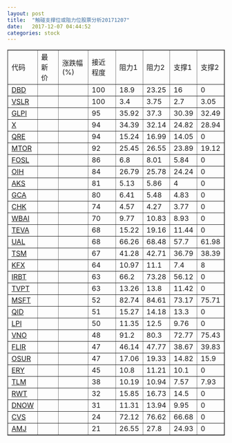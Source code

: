 ```yaml
---
layout: post
title:  "触碰支撑位或阻力位股票分析20171207"
date:   2017-12-07 04:44:52
categories: stock
---
```

<script type="text/javascript">
var stockList = []
stockList.push('gb_dbd');
stockList.push('gb_vslr');
stockList.push('gb_glpi');
stockList.push('gb_x');
stockList.push('gb_qre');
stockList.push('gb_mtor');
stockList.push('gb_fosl');
stockList.push('gb_oih');
stockList.push('gb_aks');
stockList.push('gb_gca');
stockList.push('gb_chk');
stockList.push('gb_wbai');
stockList.push('gb_teva');
stockList.push('gb_ual');
stockList.push('gb_tsm');
stockList.push('gb_kfx');
stockList.push('gb_irbt');
stockList.push('gb_tvpt');
stockList.push('gb_msft');
stockList.push('gb_qid');
stockList.push('gb_lpi');
stockList.push('gb_vno');
stockList.push('gb_flir');
stockList.push('gb_osur');
stockList.push('gb_ery');
stockList.push('gb_tlm');
stockList.push('gb_rwt');
stockList.push('gb_dnow');
stockList.push('gb_cvs');
stockList.push('gb_amj');
</script>
<table border="1">
 <tr>
 <td>代码</td>
 <td>最新价</td>
 <td>涨跌幅(%)</td>
 <td>接近程度</td>
 <td>阻力1</td>
 <td>阻力2</td>
 <td>支撑1</td>
 <td>支撑2</td>
</tr>
  <tr id="dbd" class="red">
  <td><a href="http://stock.finance.sina.com.cn/usstock/quotes/DBD.html" target="_blank">DBD</a></td><td></td><td></td><td>100</td><td>18.9</td><td>23.25</td><td>16</td><td>0</td></tr>
  <tr id="vslr" class="red">
  <td><a href="http://stock.finance.sina.com.cn/usstock/quotes/VSLR.html" target="_blank">VSLR</a></td><td></td><td></td><td>100</td><td>3.4</td><td>3.75</td><td>2.7</td><td>3.05</td></tr>
  <tr id="glpi" class="red">
  <td><a href="http://stock.finance.sina.com.cn/usstock/quotes/GLPI.html" target="_blank">GLPI</a></td><td></td><td></td><td>95</td><td>35.92</td><td>37.3</td><td>30.39</td><td>32.49</td></tr>
  <tr id="x" class="red">
  <td><a href="http://stock.finance.sina.com.cn/usstock/quotes/X.html" target="_blank">X</a></td><td></td><td></td><td>94</td><td>34.39</td><td>32.14</td><td>24.82</td><td>28.94</td></tr>
  <tr id="qre" class="red">
  <td><a href="http://stock.finance.sina.com.cn/usstock/quotes/QRE.html" target="_blank">QRE</a></td><td></td><td></td><td>94</td><td>15.24</td><td>16.99</td><td>14.05</td><td>0</td></tr>
  <tr id="mtor" class="green">
  <td><a href="http://stock.finance.sina.com.cn/usstock/quotes/MTOR.html" target="_blank">MTOR</a></td><td></td><td></td><td>92</td><td>25.45</td><td>26.55</td><td>23.89</td><td>19.12</td></tr>
  <tr id="fosl" class="red">
  <td><a href="http://stock.finance.sina.com.cn/usstock/quotes/FOSL.html" target="_blank">FOSL</a></td><td></td><td></td><td>86</td><td>6.8</td><td>8.01</td><td>5.84</td><td>0</td></tr>
  <tr id="oih" class="green">
  <td><a href="http://stock.finance.sina.com.cn/usstock/quotes/OIH.html" target="_blank">OIH</a></td><td></td><td></td><td>84</td><td>26.79</td><td>25.78</td><td>24.24</td><td>0</td></tr>
  <tr id="aks" class="red">
  <td><a href="http://stock.finance.sina.com.cn/usstock/quotes/AKS.html" target="_blank">AKS</a></td><td></td><td></td><td>81</td><td>5.13</td><td>5.86</td><td>4</td><td>0</td></tr>
  <tr id="gca" class="green">
  <td><a href="http://stock.finance.sina.com.cn/usstock/quotes/GCA.html" target="_blank">GCA</a></td><td></td><td></td><td>80</td><td>6.41</td><td>5.48</td><td>4.83</td><td>0</td></tr>
  <tr id="chk" class="green">
  <td><a href="http://stock.finance.sina.com.cn/usstock/quotes/CHK.html" target="_blank">CHK</a></td><td></td><td></td><td>74</td><td>4.57</td><td>4.27</td><td>3.77</td><td>0</td></tr>
  <tr id="wbai" class="red">
  <td><a href="http://stock.finance.sina.com.cn/usstock/quotes/WBAI.html" target="_blank">WBAI</a></td><td></td><td></td><td>70</td><td>9.77</td><td>10.83</td><td>8.93</td><td>0</td></tr>
  <tr id="teva" class="red">
  <td><a href="http://stock.finance.sina.com.cn/usstock/quotes/TEVA.html" target="_blank">TEVA</a></td><td></td><td></td><td>68</td><td>15.22</td><td>19.16</td><td>11.44</td><td>0</td></tr>
  <tr id="ual" class="green">
  <td><a href="http://stock.finance.sina.com.cn/usstock/quotes/UAL.html" target="_blank">UAL</a></td><td></td><td></td><td>68</td><td>66.26</td><td>68.48</td><td>57.7</td><td>61.98</td></tr>
  <tr id="tsm" class="green">
  <td><a href="http://stock.finance.sina.com.cn/usstock/quotes/TSM.html" target="_blank">TSM</a></td><td></td><td></td><td>67</td><td>41.28</td><td>42.71</td><td>36.79</td><td>38.39</td></tr>
  <tr id="kfx" class="green">
  <td><a href="http://stock.finance.sina.com.cn/usstock/quotes/KFX.html" target="_blank">KFX</a></td><td></td><td></td><td>64</td><td>10.97</td><td>11.1</td><td>7.4</td><td>8</td></tr>
  <tr id="irbt" class="red">
  <td><a href="http://stock.finance.sina.com.cn/usstock/quotes/IRBT.html" target="_blank">IRBT</a></td><td></td><td></td><td>63</td><td>66.2</td><td>73.28</td><td>56.12</td><td>0</td></tr>
  <tr id="tvpt" class="red">
  <td><a href="http://stock.finance.sina.com.cn/usstock/quotes/TVPT.html" target="_blank">TVPT</a></td><td></td><td></td><td>63</td><td>13.26</td><td>13.8</td><td>11.42</td><td>0</td></tr>
  <tr id="msft" class="green">
  <td><a href="http://stock.finance.sina.com.cn/usstock/quotes/MSFT.html" target="_blank">MSFT</a></td><td></td><td></td><td>52</td><td>82.74</td><td>84.61</td><td>73.17</td><td>75.71</td></tr>
  <tr id="qid" class="red">
  <td><a href="http://stock.finance.sina.com.cn/usstock/quotes/QID.html" target="_blank">QID</a></td><td></td><td></td><td>51</td><td>15.27</td><td>14.18</td><td>13.3</td><td>0</td></tr>
  <tr id="lpi" class="green">
  <td><a href="http://stock.finance.sina.com.cn/usstock/quotes/LPI.html" target="_blank">LPI</a></td><td></td><td></td><td>50</td><td>11.35</td><td>12.5</td><td>9.76</td><td>0</td></tr>
  <tr id="vno" class="green">
  <td><a href="http://stock.finance.sina.com.cn/usstock/quotes/VNO.html" target="_blank">VNO</a></td><td></td><td></td><td>48</td><td>91.2</td><td>80.3</td><td>72.77</td><td>75.43</td></tr>
  <tr id="flir" class="green">
  <td><a href="http://stock.finance.sina.com.cn/usstock/quotes/FLIR.html" target="_blank">FLIR</a></td><td></td><td></td><td>47</td><td>46.14</td><td>47.77</td><td>38.67</td><td>39.83</td></tr>
  <tr id="osur" class="red">
  <td><a href="http://stock.finance.sina.com.cn/usstock/quotes/OSUR.html" target="_blank">OSUR</a></td><td></td><td></td><td>47</td><td>17.06</td><td>19.33</td><td>14.82</td><td>15.9</td></tr>
  <tr id="ery" class="green">
  <td><a href="http://stock.finance.sina.com.cn/usstock/quotes/ERY.html" target="_blank">ERY</a></td><td></td><td></td><td>45</td><td>10.8</td><td>11.21</td><td>10.1</td><td>0</td></tr>
  <tr id="tlm" class="green">
  <td><a href="http://stock.finance.sina.com.cn/usstock/quotes/TLM.html" target="_blank">TLM</a></td><td></td><td></td><td>38</td><td>10.19</td><td>10.94</td><td>7.57</td><td>7.93</td></tr>
  <tr id="rwt" class="green">
  <td><a href="http://stock.finance.sina.com.cn/usstock/quotes/RWT.html" target="_blank">RWT</a></td><td></td><td></td><td>32</td><td>15.85</td><td>16.73</td><td>14.5</td><td>0</td></tr>
  <tr id="dnow" class="green">
  <td><a href="http://stock.finance.sina.com.cn/usstock/quotes/DNOW.html" target="_blank">DNOW</a></td><td></td><td></td><td>31</td><td>11.31</td><td>13.94</td><td>9.95</td><td>0</td></tr>
  <tr id="cvs" class="red">
  <td><a href="http://stock.finance.sina.com.cn/usstock/quotes/CVS.html" target="_blank">CVS</a></td><td></td><td></td><td>24</td><td>72.12</td><td>76.62</td><td>66.68</td><td>0</td></tr>
  <tr id="amj" class="red">
  <td><a href="http://stock.finance.sina.com.cn/usstock/quotes/AMJ.html" target="_blank">AMJ</a></td><td></td><td></td><td>21</td><td>26.55</td><td>27.8</td><td>24.93</td><td>0</td></tr>
</table>

